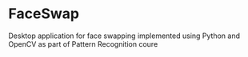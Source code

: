 # FaceSwap
Desktop application for face swapping implemented using Python and OpenCV as part of Pattern Recognition coure
